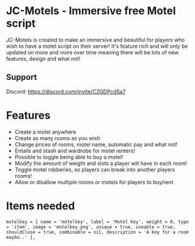 # JC-Motels - Immersive free Motel script
JC-Motels is created to make an immersive and beautiful for players who wish to have a motel script on their server! It's feature rich and will only be updated on more and more over time meaning there will be lots of new features, design and what not!

## Support
Discord: https://discord.com/invite/CZGDPcdSa7

# Features
- Create a motel anywhere
- Create as many rooms as you wish
- Change prices of rooms, motel name, automatic pay and what not!
- Entails and stash and wardrobe for motel renters!
- Possible to toggle being able to buy a motel!
- Modify the amount of weight and slots a player will have in each room!
- Toggle motel robberies, so players can break into another players rooms!
- Allow or disallow multiple rooms or motels for players to buy/rent

# Items needed
```
motelkey = { name = 'motelkey', label = 'Motel Key', weight = 0, type = 'item', image = 'motelkey.png', unique = true, useable = true, shouldClose = true, combinable = nil, description = 'A key for a room maybe..' },
```
